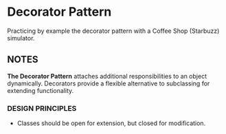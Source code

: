 ﻿# Decorator Pattern
Practicing by example the decorator pattern with a Coffee Shop (Starbuzz) simulator.

## NOTES

**The Decorator Pattern** attaches additional responsibilities to an object dynamically. Decorators provide a flexible alternative to subclassing for extending functionality.

### DESIGN PRINCIPLES

* Classes should be open for extension, but closed for modification.